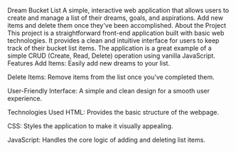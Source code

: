 Dream Bucket List
A simple, interactive web application that allows users to create and manage a list of their dreams, goals, and aspirations. Add new items and delete them once they've been accomplished.
About the Project
This project is a straightforward front-end application built with basic web technologies. It provides a clean and intuitive interface for users to keep track of their bucket list items. The application is a great example of a simple CRUD (Create, Read, Delete) operation using vanilla JavaScript.
Features
Add Items: Easily add new dreams to your list.

Delete Items: Remove items from the list once you've completed them.

User-Friendly Interface: A simple and clean design for a smooth user experience.

Technologies Used
HTML: Provides the basic structure of the webpage.

CSS: Styles the application to make it visually appealing.

JavaScript: Handles the core logic of adding and deleting list items.
